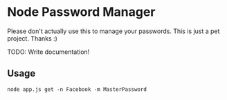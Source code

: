 Node Password Manager
=====================

Please don't actually use this to manage your passwords. This is just a pet project. Thanks :) 

TODO: Write documentation! 

## Usage

```node app.js get -n Facebook -m MasterPassword```